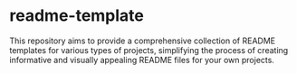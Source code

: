 # readme-template
This repository aims to provide a comprehensive collection of README templates for various types of projects, simplifying the process of creating informative and visually appealing README files for your own projects.
